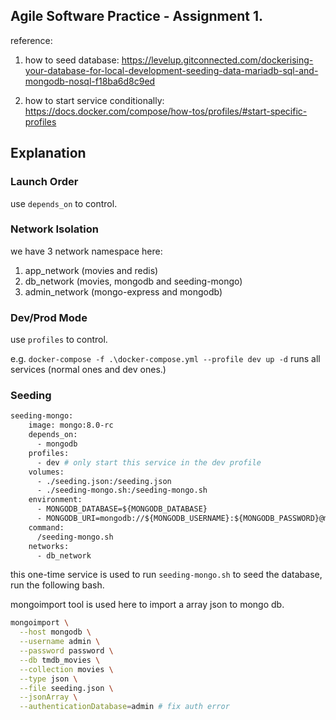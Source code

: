 ## Agile Software Practice - Assignment 1.

reference:

1. how to seed database: https://levelup.gitconnected.com/dockerising-your-database-for-local-development-seeding-data-mariadb-sql-and-mongodb-nosql-f18ba6d8c9ed

2. how to start service conditionally: https://docs.docker.com/compose/how-tos/profiles/#start-specific-profiles

## Explanation

### Launch Order

use `depends_on` to control.

### Network Isolation

we have 3 network namespace here: 

1. app_network (movies and redis)
2. db_network (movies, mongodb and seeding-mongo)
3. admin_network (mongo-express and mongodb)

### Dev/Prod Mode

use `profiles` to control.

e.g.  `docker-compose -f .\docker-compose.yml --profile dev up -d` runs all services (normal ones and dev ones.)

### Seeding

```dockerfile
seeding-mongo:
    image: mongo:8.0-rc
    depends_on:
      - mongodb
    profiles:
      - dev # only start this service in the dev profile
    volumes:
      - ./seeding.json:/seeding.json
      - ./seeding-mongo.sh:/seeding-mongo.sh
    environment:
      - MONGODB_DATABASE=${MONGODB_DATABASE}
      - MONGODB_URI=mongodb://${MONGODB_USERNAME}:${MONGODB_PASSWORD}@mongodb:27017
    command:
      /seeding-mongo.sh
    networks:
      - db_network
```

this one-time service is used to run `seeding-mongo.sh` to seed the database, run the following bash.

mongoimport tool is used here to import a array json to mongo db.

```bash
mongoimport \
  --host mongodb \
  --username admin \
  --password password \
  --db tmdb_movies \
  --collection movies \
  --type json \
  --file seeding.json \
  --jsonArray \
  --authenticationDatabase=admin # fix auth error
```

